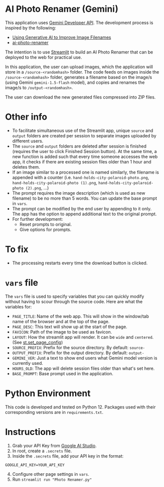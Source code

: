 # AI Photo Renamer (Gemini)
This application uses [Gemini Developer API](https://ai.google.dev/). The development process is inspired by the following:

* [Using Generative AI to Improve Image Filenames](https://www.raymondcamden.com/2024/01/26/using-generative-ai-to-improve-image-filenames)
* [ai-photo-renamer](https://github.com/philspaceagency/ai-photo-renamer)

The intention is to use [Streamlit](https://streamlit.io/) to build an AI Photo Renamer that can be deployed to the web for practical use.

In this application, the user can upload images, which the application will store in a `/source-<randomhash>` folder. The code feeds on images inside the `/source-<randomhash>` folder, generates a filename based on the image/s (using Gemini `gemini-1.5-flash` model), and copies and renames the image/s to `/output-<randomhash>`.

The user can download the new generated files compressed into ZIP files.

# Other info
* To facilitate simultaneous use of the Streamlit app, unique `source` and `output` folders are created per session to separate images uploaded by different users. 
* The `source` and `output` folders are deleted after session is finished (requires the user to click Finished Session button). At the same time, a new function is added such that every time someone accesses the web app, it checks if there are existing session files older than 1 hour and deletes them.
* If an image similar to a processed one is named similarly, the filename is appended with a counter (i.e. `hand-holds-city-polaroid-photo.png`, `hand-holds-city-polaroid-photo (1).png`, `hand-holds-city-polaroid-photo (2).png`, ...)
* The prompt requires the image description (which is used as new filename) to be no more than 5 words. You can update the base prompt in `vars`.
* The prompt can be modified by the end user by appending to it only. The app has the option to append additional text to the original prompt.
* For further development:
    * Reset prompts to original.
    * Give options for prompts.

# To fix
* The processing restarts every time the download button is clicked.

# `vars` file
The `vars` file is used to specify variables that you can quickly modify without having to scour through the source code. Here are what the variables for:

* `PAGE_TITLE`: Name of the web app. This will show in the window/tab name of the browser and at the top of the page.
* `PAGE_DESC`: This text will show up at the start of the page.
* `FAVICON`: Path of the image to be used as favicon.
* `LAYOUT`: How the streamlit app will render. It can be `wide` and `centered`. (See [st.set_page_config](https://docs.streamlit.io/develop/api-reference/configuration/st.set_page_config))
* `SOURCE_PREFIX`: Prefix for the source directory. By default: `source-`
* `OUTPUT_PREFIX`: Prefix for the output directory. By default: `output-`
* `GEMINI_VER`: Just a text to show end users what Gemini model version is currently used.
* `HOURS_OLD`: The app will delete session files older than what's set here.
* `BASE_PROMPT`: Base prompt used in the application.

# Python Environment
This code is developed and tested on Python 12. Packages used with their corresponding versions are in `requirements.txt`.

# Instructions
1. Grab your API Key from [Google AI Studio](https://aistudio.google.com/).
2. In root, create a `.secrets` file.
3. Inside the `.secrets` file, add your API key in the format:
```
GOOGLE_API_KEY=YOUR_API_KEY
```
4. Configure other page settings in `vars`.
5. Run `streamlit run "Photo Renamer.py"`

